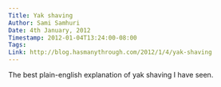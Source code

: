 ```yaml
---
Title: Yak shaving
Author: Sami Samhuri
Date: 4th January, 2012
Timestamp: 2012-01-04T13:24:00-08:00
Tags: 
Link: http://blog.hasmanythrough.com/2012/1/4/yak-shaving
---
```


The best plain-english explanation of yak shaving I have seen.

